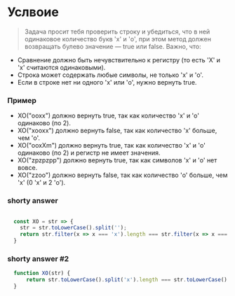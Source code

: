 # Услвоие 

> Задача просит тебя проверить строку и убедиться, что в ней одинаковое количество букв 'x' и 'o', при этом метод должен возвращать булево значение — true или false. Важно, что:

- Сравнение должно быть нечувствительно к регистру (то есть 'X' и 'x' считаются одинаковыми).
- Строка может содержать любые символы, не только 'x' и 'o'.
- Если в строке нет ни одного 'x' или 'o', нужно вернуть true.

### Пример 

- XO("ooxx") должно вернуть true, так как количество 'x' и 'o' одинаково (по 2).
- XO("xooxx") должно вернуть false, так как количество 'x' больше, чем 'o'.
- XO("ooxXm") должно вернуть true, так как количество 'x' и 'o' одинаково (по 2) и регистр не имеет значения.
- XO("zpzpzpp") должно вернуть true, так как символов 'x' и 'o' нет вовсе.
- XO("zzoo") должно вернуть false, так как количество 'o' больше, чем 'x' (0 'x' и 2 'o').



### shorty answer

```js

  const XO = str => {
    str = str.toLowerCase().split('');
    return str.filter(x => x === 'x').length === str.filter(x => x === 'o').length;
  }

```


### shorty answer #2

```js 
  function XO(str) {
      return str.toLowerCase().split('x').length === str.toLowerCase().split('o').length;
  }
```